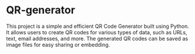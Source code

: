 # QR-generator
This project is a simple and efficient QR Code Generator built using Python. It allows users to create QR codes for various types of data, such as URLs, text, email addresses, and more. The generated QR codes can be saved as image files for easy sharing or embedding.
